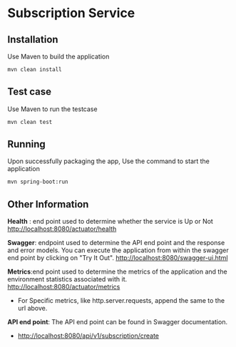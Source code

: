 # Subscription Service

## Installation

Use Maven to build the application

```bash
mvn clean install
```

## Test case

Use Maven to run the testcase

```bash
mvn clean test
```

## Running

Upon successfully packaging the app, Use the command to start the application

```bash
mvn spring-boot:run
```
## Other Information

**Health** : end point used to determine whether the service is Up or Not
   [http://localhost:8080/actuator/health](http://localhost:8080/actuator/health)



**Swagger**: endpoint used to determine the API end point and the response and error models. You can execute the application from within the swagger end point by clicking on "Try It Out".
   [http://localhost:8080/swagger-ui.html](http://localhost:8080/swagger-ui.html)
   

**Metrics**:end point used to determine the metrics of the application and the environment statistics associated with it.
   [http://localhost:8080/actuator/metrics](http://localhost:8080/actuator/metrics)
* For Specific metrics, like http.server.requests, append the same to the url above.


**API end point**:
The API end point can be found in Swagger documentation.
* [http://localhost:8080/api/v1/subscription/create](http://localhost:8080/api/v1/subscription/create)
